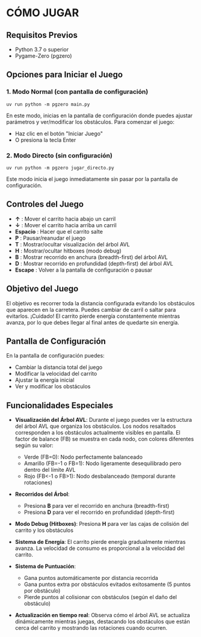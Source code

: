 # CÓMO JUGAR

## Requisitos Previos
- Python 3.7 o superior
- Pygame-Zero (pgzero)

## Opciones para Iniciar el Juego

### 1. Modo Normal (con pantalla de configuración)
```
uv run python -m pgzero main.py
```
En este modo, inicias en la pantalla de configuración donde puedes ajustar parámetros y ver/modificar los obstáculos. Para comenzar el juego:
- Haz clic en el botón "Iniciar Juego" 
- O presiona la tecla Enter

### 2. Modo Directo (sin configuración)
```
uv run python -m pgzero jugar_directo.py
```
Este modo inicia el juego inmediatamente sin pasar por la pantalla de configuración.

## Controles del Juego

- **↑** : Mover el carrito hacia abajo un carril
- **↓** : Mover el carrito hacia arriba un carril
- **Espacio** : Hacer que el carrito salte
- **P** : Pausar/reanudar el juego
- **T** : Mostrar/ocultar visualización del árbol AVL
- **H** : Mostrar/ocultar hitboxes (modo debug)
- **B** : Mostrar recorrido en anchura (breadth-first) del árbol AVL
- **D** : Mostrar recorrido en profundidad (depth-first) del árbol AVL
- **Escape** : Volver a la pantalla de configuración o pausar

## Objetivo del Juego

El objetivo es recorrer toda la distancia configurada evitando los obstáculos que aparecen en la carretera. Puedes cambiar de carril o saltar para evitarlos. ¡Cuidado! El carrito pierde energía constantemente mientras avanza, por lo que debes llegar al final antes de quedarte sin energía.

## Pantalla de Configuración

En la pantalla de configuración puedes:
- Cambiar la distancia total del juego
- Modificar la velocidad del carrito
- Ajustar la energía inicial
- Ver y modificar los obstáculos

## Funcionalidades Especiales

- **Visualización del Árbol AVL**: Durante el juego puedes ver la estructura del árbol AVL que organiza los obstáculos. Los nodos resaltados corresponden a los obstáculos actualmente visibles en pantalla. El factor de balance (FB) se muestra en cada nodo, con colores diferentes según su valor:
  - Verde (FB=0): Nodo perfectamente balanceado
  - Amarillo (FB=-1 o FB=1): Nodo ligeramente desequilibrado pero dentro del límite AVL
  - Rojo (FB<-1 o FB>1): Nodo desbalanceado (temporal durante rotaciones)

- **Recorridos del Árbol**: 
  - Presiona **B** para ver el recorrido en anchura (breadth-first)
  - Presiona **D** para ver el recorrido en profundidad (depth-first)

- **Modo Debug (Hitboxes)**: Presiona **H** para ver las cajas de colisión del carrito y los obstáculos

- **Sistema de Energía**: El carrito pierde energía gradualmente mientras avanza. La velocidad de consumo es proporcional a la velocidad del carrito.

- **Sistema de Puntuación**:
  - Gana puntos automáticamente por distancia recorrida
  - Gana puntos extra por obstáculos evitados exitosamente (5 puntos por obstáculo)
  - Pierde puntos al colisionar con obstáculos (según el daño del obstáculo)

- **Actualización en tiempo real**: Observa cómo el árbol AVL se actualiza dinámicamente mientras juegas, destacando los obstáculos que están cerca del carrito y mostrando las rotaciones cuando ocurren.